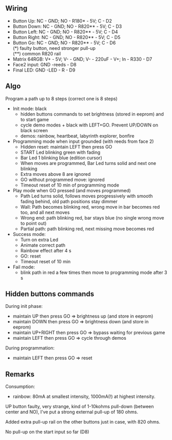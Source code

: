 ## Wiring

* Button Up:     NC - GND; NO - R180* - 5V; C - D2
* Button Down:   NC - GND; NO - R820** - 5V; C - D3
* Button Left:   NC - GND; NO - R820** - 5V; C - D4
* Button Right:  NC - GND; NO - R820** - 5V; C - D5
* Button Go:     NC - GND; NO - R820** - 5V; C - D6  
(*) faulty button, need stronger pull-up  
(**) common R820 rail
* Matrix 64RGB:  V+ - 5V; V- - GND; V- - 220uF - V+; In - R330 - D7
* Face2 input:   GND -reeds - D8
* Final LED:     GND -LED - R - D9
## Algo

Program a path up to 8 steps (correct one is 8 steps)

* Init mode: black
  * hidden buttons commands to set brightness (stored in eeprom) and to start game
  * cycle demo modes + black with LEFT+GO. Prevent UP/DOWN on black screen
  * demos: rainbow, heartbeat, labyrinth explorer, bonfire
* Programming mode when input grounded (with reeds from face 2)
  * Hidden reset: maintain LEFT then press GO
  * START Led blinking green with fading
  * Bar Led 1 blinking blue (edition cursor)
  * When moves are programmed, Bar Led turns solid and next one blinking
  * Extra moves above 8 are ignored
  * GO without programmed move: ignored
  * Timeout reset of 10 min of programming mode
* Play mode when GO pressed (and moves programmed)
  * Path Led turns solid, follows moves progressively with smooth fading behind, old path positions stay dimmer
  * Wall: Path becomes blinking red, wrong move in bar becomes red too, and all next moves
  * Wrong end: path blinking red, bar stays blue (no single wrong move to point out)
  * Partial path: path blinking red, next missing move becomes red
* Success mode:
  * Turn on extra Led
  * Animate correct path
  * Rainbow effect after 4 s
  * GO: reset
  * Timeout reset of 10 min
* Fail mode:
  * blink path in red a few times then move to programming mode after 3 s

## Hidden buttons commands

During init phase:
* maintain UP       then press GO  => brightness up   (and store in eeprom)
* maintain DOWN     then press GO  => brightness down (and store in eeprom)
* maintain UP+RIGHT then press GO  => bypass waiting for previous game
* maintain LEFT     then press GO  => cycle through demos

During programmation:
* maintain LEFT     then press GO  => reset

## Remarks

Consumption:
* rainbow: 80mA at smallest intensity, 1000mA(!) at highest intensity.

UP button faulty, very strange, kind of 1-10kohms pull-down (between center and NO), I've put a strong external pull-up of 180 ohms.

Added extra pull-up rail on the other buttons just in case, with 820 ohms.

No pull-up on the start input so far (D8)
